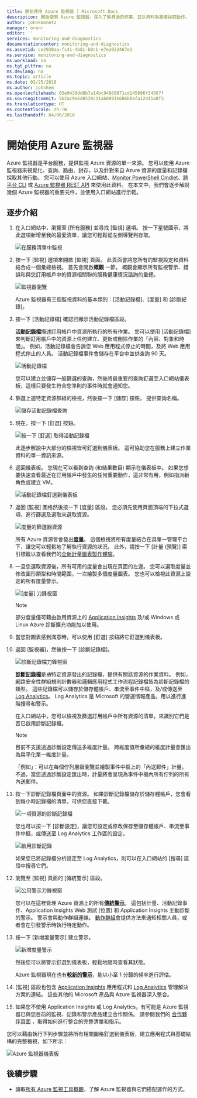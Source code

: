```yaml
---
title: 開始使用 Azure 監視器 | Microsoft Docs
description: 開始使用 Azure 監視器，深入了解資源的作業，並以資料為基礎採取動作。
author: johnkemnetz
manager: orenr
editor: ''
services: monitoring-and-diagnostics
documentationcenter: monitoring-and-diagnostics
ms.assetid: ce2930aa-fc41-4b81-b0cb-e7ea922467e1
ms.service: monitoring-and-diagnostics
ms.workload: na
ms.tgt_pltfrm: na
ms.devlang: na
ms.topic: article
ms.date: 03/25/2018
ms.author: johnkem
ms.openlocfilehash: 05e9430dd8b7a14bc94869071cd145696f34567f
ms.sourcegitcommit: 5b2ac9e6d8539c11ab0891b686b8afa12441a8f3
ms.translationtype: HT
ms.contentlocale: zh-TW
ms.lasthandoff: 04/06/2018
---
```

# <a name="get-started-with-azure-monitor"></a>開始使用 Azure 監視器
Azure 監視器是平台服務，提供監視 Azure 資源的單一來源。 您可以使用 Azure 監視器來視覺化、查詢、路由、封存，以及針對來自 Azure 資源的度量和記錄檔採取其他行動。 您可以使用 Azure 入口網站、[Monitor PowerShell Cmdlet](insights-powershell-samples.md)、[跨平台 CLI](insights-cli-samples.md) 或 [Azure 監視器 REST API](https://msdn.microsoft.com/library/dn931943.aspx) 來使用此資料。 在本文中，我們會逐步解說幾個 Azure 監視器的重要元件，並使用入口網站進行示範。

## <a name="walkthrough"></a>逐步介紹
1. 在入口網站中，瀏覽至 [所有服務] 並尋找 [監視] 選項。 按一下星號圖示，將此選項新增至我的最愛清單，讓您可輕鬆從左側導覽列存取。

    ![在服務清單中監視](./media/monitoring-get-started/monitor-more-services.png)
2. 按一下 [監視] 選項來開啟 [監視] 頁面。 此頁面會將您所有的監視設定和資料結合成一個彙總檢視。 首先會開啟**概觀** 一節。 概觀會顯示所有監視警示、錯誤和與您訂用帳戶中的資源相關聯的服務健康情況諮詢的彙總。  

    ![監視器瀏覽](./media/monitoring-get-started/monitor-blade-nav.png)

    Azure 監視器有三個監視資料的基本類別︰[活動記錄檔]、[度量] 和 [診斷紀錄]。
3. 按一下 [活動記錄檔]  確認已顯示活動記錄檔區段。

    [**活動記錄檔**](monitoring-overview-activity-logs.md)描述訂用帳戶中資源所執行的所有作業。 您可以使用 [活動記錄檔] 來判斷訂用帳戶中的資源上任何建立、更新或刪除作業的「內容、對象和時間」。 例如，活動記錄檔會告訴您 Web 應用程式停止的時間，及將 Web 應用程式停止的人員。 活動記錄檔事件會儲存在平台中並供查詢 90 天。

    ![活動記錄檔](./media/monitoring-get-started/monitor-act-log-blade.png)

    您可以建立並儲存一般篩選的查詢，然後將最重要的查詢釘選至入口網站儀表板，這樣只要發生符合您準則的事件時就會通知您。
4. 篩選上週特定資源群組的檢視，然後按一下 [儲存]  按鈕。 提供查詢名稱。

    ![儲存活動記錄檔查詢](./media/monitoring-get-started/monitor-act-log-save.png)
5. 現在，按一下 [釘選]  按鈕。

    ![按一下 [釘選] 取得活動記錄檔](./media/monitoring-get-started/monitor-act-log-pin.png)

    此逐步解說中大部分的檢視皆可釘選到儀表板。 這可協助您在服務上建立作業資料的單一資訊來源。
6. 返回儀表板。 您現在可以看到查詢 (和結果數目) 顯示在儀表板中。 如果您想要快速查看最近在訂用帳戶中發生的任何重要動作，這非常有用，例如指派新角色或建立 VM。

    ![活動記錄檔釘選到儀表板](./media/monitoring-get-started/monitor-act-log-db.png)
7. 返回 [監視] 圖格然後按一下 [度量] 區段。 您必須先使用頁面頂端的下拉式選項，進行篩選及選取來選取資源。

    ![度量的篩選器資源](./media/monitoring-get-started/monitor-met-filter.png)

    所有 Azure 資源皆會發出[**度量**](monitoring-overview-metrics.md)。 這個檢視將所有度量結合在具單一管理平台下，讓您可以輕鬆地了解執行資源的狀況。 此外，請按一下 [計量 (預覽)] 索引標籤以查看我們的[全新計量圖表製作體驗](https://aka.ms/azuremonitor/new-metrics-charts)。
8. 一旦您選取資源後，所有可用的度量會出現在頁面的左邊。 您可以選取度量並修改圖形類型和時間範圍，一次繪製多個度量圖表。 您也可以檢視此資源上設定的所有度量警示。

    ![[度量] 刀鋒視窗](./media/monitoring-get-started/monitor-metric-blade.png)

   > [!NOTE]
   > 部分度量僅可藉由啟用資源上的 [Application Insights](../application-insights/app-insights-overview.md) 及/或 Windows 或 Linux Azure 診斷擴充功能加以使用。
   >
   >

9. 當您對圖表感到滿意時，可以使用 [釘選]  按鈕將它釘選到儀表板。
10. 返回 [監視器]，然後按一下 [診斷記錄檔]。

    ![診斷記錄檔刀鋒視窗](./media/monitoring-get-started/monitor-diaglogs-blade.png)

    [**診斷記錄檔**](monitoring-overview-of-diagnostic-logs.md)是*由*特定資源發出的記錄檔，提供有關該資源的作業資料。 例如，網路安全性群組規則計數器和邏輯應用程式工作流程記錄檔皆為診斷記錄檔的類型。 這些記錄檔可以儲存於儲存體帳戶、串流至事件中樞，及/或傳送至 [Log Analytics](../log-analytics/log-analytics-overview.md)。 Log Analytics 是 Microsoft 的營運情報產品，用以進行進階搜尋和警示。

    在入口網站中，您可以檢視及篩選訂用帳戶中所有資源的清單，來識別它們是否已啟用診斷記錄檔。
    > [!NOTE]
    > 目前不支援透過診斷設定傳送多維度計量。 跨維度值所彙總的維度計量會匯出為扁平化單一維度計量。
    >
    > 「例如」：可以在每個佇列層級瀏覽並繪製事件中樞上的「內送郵件」計量。 不過，當您透過診斷設定匯出時，計量將會呈現為事件中樞內所有佇列的所有內送郵件。
    >
    >

11. 按一下診斷記錄檔頁面中的資源。 如果診斷記錄檔儲存於儲存體帳戶，您會看到每小時記錄檔的清單，可供您直接下載。

    ![一項資源的診斷記錄檔](./media/monitoring-get-started/monitor-diaglogs-detail.png)

    您也可以按一下 [診斷設定]，讓您可設定或修改保存至儲存體帳戶、串流至事件中樞，或傳送至 Log Analytics 工作區的設定。

    ![啟用診斷記錄](./media/monitoring-get-started/monitor-diaglogs-enable.png)

    如果您已將記錄檔分析設定至 Log Analytics，則可以在入口網站的 [搜尋]  區段中搜尋它們。
12. 瀏覽至 [監視] 頁面的 [傳統警示] 區段。

    ![公用警示刀鋒視窗](./media/monitoring-get-started/monitor-alerts-nopp.png)

    您可以在這裡管理 Azure 資源上的所有[**傳統警示**](monitoring-overview-alerts.md)。 這包括計量、活動記錄事件、Application Insights Web 測試 (位置) 和 Application Insights 主動診斷的警示。 警示會與動作群組連線。 [動作群組](monitoring-action-groups.md)會提供方法來通知相關人員，或者會在引發警示時執行特定動作。

13. 按一下 [新增度量警示]  建立警示。

    ![新增度量警示](./media/monitoring-get-started/monitor-alerts-add.png)

    然後您可以將警示釘選到儀表板，輕鬆地隨時查看其狀態。

    Azure 監視器現在也有[**較新的警示**](https://aka.ms/azuremonitor/near-real-time-alerts)，能以小至 1 分鐘的頻率進行評估。

14. [監視] 區段也包含 [Application Insights](../application-insights/app-insights-overview.md) 應用程式和 [Log Analytics](../log-analytics/log-analytics-overview.md) 管理解決方案的連結。 這些其他的 Microsoft 產品與 Azure 監視器深入整合。
15. 如果您不使用 Application Insights 或 Log Analytics，有可能是 Azure 監視器已與您目前的監視、記錄和警示產品建立合作關係。 請參閱我們的 [合作夥伴頁面](monitoring-partners.md) ，取得如何進行整合的完整清單和指示。

您可以藉由執行下列步驟並將所有相關圖格釘選到儀表板，建立應用程式與基礎結構的完整檢視，如下所示︰

![Azure 監視器儀表板](./media/monitoring-get-started/monitor-final-dash.png)

## <a name="next-steps"></a>後續步驟
* 讀取[所有 Azure 監視工具概觀](monitoring-overview.md)，了解 Azure 監視器與它們搭配運作的方式。
